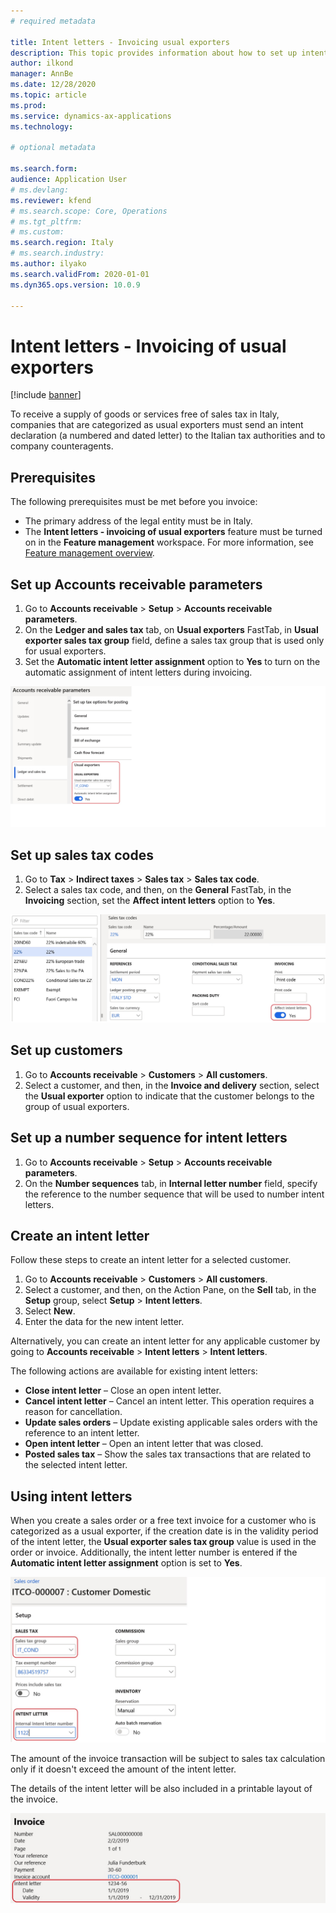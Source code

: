 ```yaml
---
# required metadata

title: Intent letters - Invoicing usual exporters
description: This topic provides information about how to set up intent letters and how to use them when you issue invoices.
author: ilkond
manager: AnnBe
ms.date: 12/28/2020
ms.topic: article
ms.prod: 
ms.service: dynamics-ax-applications
ms.technology: 

# optional metadata

ms.search.form: 
audience: Application User
# ms.devlang: 
ms.reviewer: kfend
# ms.search.scope: Core, Operations
# ms.tgt_pltfrm: 
# ms.custom: 
ms.search.region: Italy
# ms.search.industry: 
ms.author: ilyako
ms.search.validFrom: 2020-01-01
ms.dyn365.ops.version: 10.0.9

---
```


# Intent letters - Invoicing of usual exporters

[!include [banner](../includes/banner.md)]

To receive a supply of goods or services free of sales tax in Italy, companies that are categorized as usual exporters must send an intent declaration (a numbered and dated letter) to the Italian tax authorities and to company counteragents.
 
## Prerequisites

The following prerequisites must be met before you invoice:

- The primary address of the legal entity must be in Italy.
- The **Intent letters - invoicing of usual exporters** feature must be turned on in the **Feature management** workspace. For more information, see [Feature management overview](../../fin-and-ops/get-started/feature-management/feature-management-overview.md).

## Set up Accounts receivable parameters

1. Go to **Accounts receivable** \> **Setup** \> **Accounts receivable parameters**.
2. On the **Ledger and sales tax** tab, on **Usual exporters** FastTab, in **Usual exporter sales tax group** field, define a sales tax group that is used only for usual exporters.
3. Set the **Automatic intent letter assignment** option to **Yes** to turn on the automatic assignment of intent letters during invoicing.

![Setting up Accounts receivable parameters](media/emea-ita-exil-intent-AR-parm.jpg)

## Set up sales tax codes

1. Go to **Tax** \> **Indirect taxes** \> **Sales tax** \> **Sales tax code**.
2. Select a sales tax code, and then, on the **General** FastTab, in the **Invoicing** section, set the **Affect intent letters** option to **Yes**.

![Setting up a sales tax code](media/emea-ita-exil-intent-tax-setup.jpg)

## Set up customers

1. Go to **Accounts receivable** \> **Customers** \> **All customers**.
2. Select a customer, and then, in the **Invoice and delivery** section, select the **Usual exporter** option to indicate that the customer belongs to the group of usual exporters.

## Set up a number sequence for intent letters

1. Go to **Accounts receivable** \> **Setup** \> **Accounts receivable parameters**.
2. On the **Number sequences** tab, in **Internal letter number** field, specify the reference to the number sequence that will be used to number intent letters.

## Create an intent letter

Follow these steps to create an intent letter for a selected customer.

1. Go to **Accounts receivable** \> **Customers** \> **All customers**.
2. Select a customer, and then, on the Action Pane, on the **Sell** tab, in the **Setup** group, select **Setup** \> **Intent letters**.
3. Select **New**.
4. Enter the data for the new intent letter.

Alternatively, you can create an intent letter for any applicable customer by going to **Accounts receivable** \> **Intent letters** \> **Intent letters**.

The following actions are available for existing intent letters:

- **Close intent letter** – Close an open intent letter.
- **Cancel intent letter** – Cancel an intent letter. This operation requires a reason for cancellation.
- **Update sales orders** – Update existing applicable sales orders with the reference to an intent letter.
- **Open intent letter** – Open an intent letter that was closed.
- **Posted sales tax** – Show the sales tax transactions that are related to the selected intent letter.

## Using intent letters

When you create a sales order or a free text invoice for a customer who is categorized as a usual exporter, if the creation date is in the validity period of the intent letter, the **Usual exporter sales tax group** value is used in the order or invoice. Additionally, the intent letter number is entered if the **Automatic intent letter assignment** option is set to **Yes**.

![New sales order](media/emea-ita-exil-intent-new-order.jpg)

The amount of the invoice transaction will be subject to sales tax calculation only if it doesn't exceed the amount of the intent letter.

The details of the intent letter will be also included in a printable layout of the invoice.

![Print invoice](media/emea-ita-exil-intent-inv-print.jpg)
